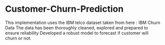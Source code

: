 # Customer-Churn-Prediction
This implementation uses the IBM telco dataset taken from here : IBM Churn Data 
The data has been thoroughly cleaned, explored and prepared to ensure reliability 
Developed a robust model to forecast if customer will churn or not.
